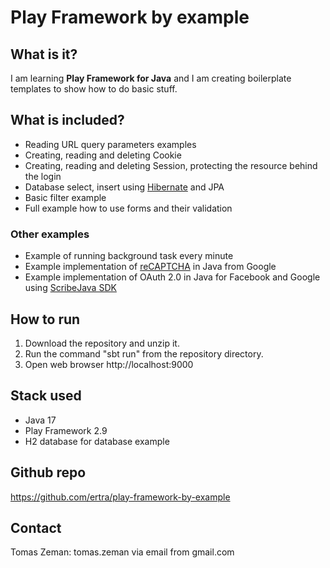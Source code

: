 # Play Framework by example

## What is it?
I am learning **Play Framework for Java** and I am creating boilerplate templates to show how to do basic stuff.

## What is included?
* Reading URL query parameters examples
* Creating, reading and deleting Cookie
* Creating, reading and deleting Session, protecting the resource behind the login 
* Database select, insert using [Hibernate](https://hibernate.org/) and JPA 
* Basic filter example
* Full example how to use forms and their validation

### Other examples
* Example of running background task every minute
* Example implementation of [reCAPTCHA](https://www.google.com/recaptcha/about/) in Java from Google
* Example implementation of OAuth 2.0 in Java for Facebook and Google using [ScribeJava SDK](https://github.com/scribejava/scribejava)


## How to run
1. Download the repository and unzip it.
2. Run the command "sbt run" from the repository directory.
3. Open web browser http://localhost:9000

## Stack used
* Java 17
* Play Framework 2.9
* H2 database for database example

## Github repo
https://github.com/ertra/play-framework-by-example

## Contact
Tomas Zeman: tomas.zeman via email from gmail.com<br/>



